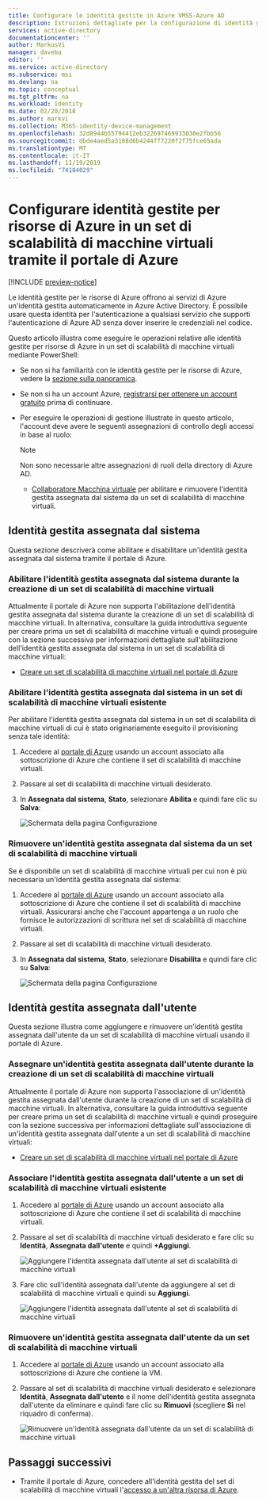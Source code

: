 ```yaml
---
title: Configurare le identità gestite in Azure VMSS-Azure AD
description: Istruzioni dettagliate per la configurazione di identità gestite per le risorse di Azure in un set di scalabilità di macchine virtuali tramite il portale di Azure.
services: active-directory
documentationcenter: ''
author: MarkusVi
manager: daveba
editor: ''
ms.service: active-directory
ms.subservice: msi
ms.devlang: na
ms.topic: conceptual
ms.tgt_pltfrm: na
ms.workload: identity
ms.date: 02/20/2018
ms.author: markvi
ms.collection: M365-identity-device-management
ms.openlocfilehash: 32d8944b55794412eb322697469933030e2fbb56
ms.sourcegitcommit: dbde4aed5a3188d6b4244ff7220f2f75fce65ada
ms.translationtype: MT
ms.contentlocale: it-IT
ms.lasthandoff: 11/19/2019
ms.locfileid: "74184029"
---
```

# <a name="configure-managed-identities-for-azure-resources-on-a-virtual-machine-scale-set-using-the-azure-portal"></a>Configurare identità gestite per risorse di Azure in un set di scalabilità di macchine virtuali tramite il portale di Azure

[!INCLUDE [preview-notice](../../../includes/active-directory-msi-preview-notice.md)]

Le identità gestite per le risorse di Azure offrono ai servizi di Azure un'identità gestita automaticamente in Azure Active Directory. È possibile usare questa identità per l'autenticazione a qualsiasi servizio che supporti l'autenticazione di Azure AD senza dover inserire le credenziali nel codice. 

Questo articolo illustra come eseguire le operazioni relative alle identità gestite per risorse di Azure in un set di scalabilità di macchine virtuali mediante PowerShell:

- Se non si ha familiarità con le identità gestite per le risorse di Azure, vedere la [sezione sulla panoramica](overview.md).
- Se non si ha un account Azure, [registrarsi per ottenere un account gratuito](https://azure.microsoft.com/free/) prima di continuare.
- Per eseguire le operazioni di gestione illustrate in questo articolo, l'account deve avere le seguenti assegnazioni di controllo degli accessi in base al ruolo:

    > [!NOTE]
    > Non sono necessarie altre assegnazioni di ruoli della directory di Azure AD.

    - [Collaboratore Macchina virtuale](/azure/role-based-access-control/built-in-roles#virtual-machine-contributor) per abilitare e rimuovere l'identità gestita assegnata dal sistema da un set di scalabilità di macchine virtuali.

## <a name="system-assigned-managed-identity"></a>Identità gestita assegnata dal sistema

Questa sezione descriverà come abilitare e disabilitare un'identità gestita assegnata dal sistema tramite il portale di Azure.

### <a name="enable-system-assigned-managed-identity-during-creation-of-a-virtual-machine-scale-set"></a>Abilitare l'identità gestita assegnata dal sistema durante la creazione di un set di scalabilità di macchine virtuali

Attualmente il portale di Azure non supporta l'abilitazione dell'identità gestita assegnata dal sistema durante la creazione di un set di scalabilità di macchine virtuali. In alternativa, consultare la guida introduttiva seguente per creare prima un set di scalabilità di macchine virtuali e quindi proseguire con la sezione successiva per informazioni dettagliate sull'abilitazione dell'identità gestita assegnata dal sistema in un set di scalabilità di macchine virtuali:

- [Creare un set di scalabilità di macchine virtuali nel portale di Azure](../../virtual-machine-scale-sets/quick-create-portal.md)  

### <a name="enable-system-assigned-managed-identity-on-an-existing-virtual-machine-scale-set"></a>Abilitare l'identità gestita assegnata dal sistema in un set di scalabilità di macchine virtuali esistente

Per abilitare l'identità gestita assegnata dal sistema in un set di scalabilità di macchine virtuali di cui è stato originariamente eseguito il provisioning senza tale identità:

1. Accedere al [portale di Azure](https://portal.azure.com) usando un account associato alla sottoscrizione di Azure che contiene il set di scalabilità di macchine virtuali.

2. Passare al set di scalabilità di macchine virtuali desiderato.

3. In **Assegnata dal sistema**, **Stato**, selezionare **Abilita** e quindi fare clic su **Salva**:

   ![Schermata della pagina Configurazione](./media/msi-qs-configure-portal-windows-vmss/create-windows-vmss-portal-configuration-blade.png) 

### <a name="remove-system-assigned-managed-identity-from-a-virtual-machine-scale-set"></a>Rimuovere un'identità gestita assegnata dal sistema da un set di scalabilità di macchine virtuali

Se è disponibile un set di scalabilità di macchine virtuali per cui non è più necessaria un'identità gestita assegnata dal sistema:

1. Accedere al [portale di Azure](https://portal.azure.com) usando un account associato alla sottoscrizione di Azure che contiene il set di scalabilità di macchine virtuali. Assicurarsi anche che l'account appartenga a un ruolo che fornisce le autorizzazioni di scrittura nel set di scalabilità di macchine virtuali.

2. Passare al set di scalabilità di macchine virtuali desiderato.

3. In **Assegnata dal sistema**, **Stato**, selezionare **Disabilita** e quindi fare clic su **Salva**:

   ![Schermata della pagina Configurazione](./media/msi-qs-configure-portal-windows-vmss/disable-windows-vmss-portal-configuration-blade.png)

## <a name="user-assigned-managed-identity"></a>Identità gestita assegnata dall'utente

Questa sezione illustra come aggiungere e rimuovere un'identità gestita assegnata dall'utente da un set di scalabilità di macchine virtuali usando il portale di Azure.

### <a name="assign-a-user-assigned-managed-identity-during-the-creation-of-a-virtual-machine-scale-set"></a>Assegnare un'identità gestita assegnata dall'utente durante la creazione di un set di scalabilità di macchine virtuali

Attualmente il portale di Azure non supporta l'associazione di un'identità gestita assegnata dall'utente durante la creazione di un set di scalabilità di macchine virtuali. In alternativa, consultare la guida introduttiva seguente per creare prima un set di scalabilità di macchine virtuali e quindi proseguire con la sezione successiva per informazioni dettagliate sull'associazione di un'identità gestita assegnata dall'utente a un set di scalabilità di macchine virtuali:

- [Creare un set di scalabilità di macchine virtuali nel portale di Azure](../../virtual-machine-scale-sets/quick-create-portal.md)

### <a name="assign-a-user-assigned-managed-identity-to-an-existing-virtual-machine-scale-set"></a>Associare l'identità gestita assegnata dall'utente a un set di scalabilità di macchine virtuali esistente

1. Accedere al [portale di Azure](https://portal.azure.com) usando un account associato alla sottoscrizione di Azure che contiene il set di scalabilità di macchine virtuali.
2. Passare al set di scalabilità di macchine virtuali desiderato e fare clic su **Identità**, **Assegnata dall'utente** e quindi **\+Aggiungi**.

   ![Aggiungere l'identità assegnata dall'utente al set di scalabilità di macchine virtuali](./media/msi-qs-configure-portal-windows-vm/add-user-assigned-identity-vmss-screenshot1.png)

3. Fare clic sull'identità assegnata dall'utente da aggiungere al set di scalabilità di macchine virtuali e quindi su **Aggiungi**.
   
   ![Aggiungere l'identità assegnata dall'utente al set di scalabilità di macchine virtuali](./media/msi-qs-configure-portal-windows-vm/add-user-assigned-identity-vm-screenshot2.png)

### <a name="remove-a-user-assigned-managed-identity-from-a-virtual-machine-scale-set"></a>Rimuovere un'identità gestita assegnata dall'utente da un set di scalabilità di macchine virtuali

1. Accedere al [portale di Azure](https://portal.azure.com) usando un account associato alla sottoscrizione di Azure che contiene la VM.
2. Passare al set di scalabilità di macchine virtuali desiderato e selezionare **Identità**, **Assegnata dall'utente** e il nome dell'identità gestita assegnata dall'utente da eliminare e quindi fare clic su **Rimuovi** (scegliere **Sì** nel riquadro di conferma).

   ![Rimuovere un'identità assegnata dall'utente da un set di scalabilità di macchine virtuali](./media/msi-qs-configure-portal-windows-vm/remove-user-assigned-identity-vmss-screenshot.png)


## <a name="next-steps"></a>Passaggi successivi

- Tramite il portale di Azure, concedere all'identità gestita del set di scalabilità di macchine virtuali l'[accesso a un'altra risorsa di Azure](howto-assign-access-portal.md).


